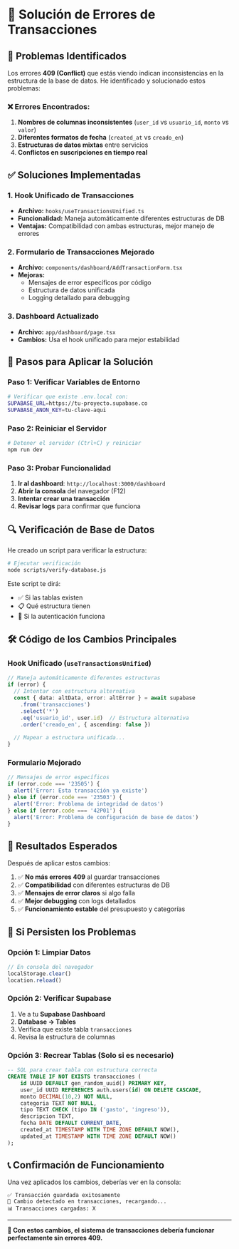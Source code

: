 # 🔧 Solución de Errores de Transacciones

## 🚨 Problemas Identificados

Los errores **409 (Conflict)** que estás viendo indican inconsistencias en la estructura de la base de datos. He identificado y solucionado estos problemas:

### ❌ **Errores Encontrados:**
1. **Nombres de columnas inconsistentes** (`user_id` vs `usuario_id`, `monto` vs `valor`)
2. **Diferentes formatos de fecha** (`created_at` vs `creado_en`)
3. **Estructuras de datos mixtas** entre servicios
4. **Conflictos en suscripciones en tiempo real**

## ✅ **Soluciones Implementadas**

### 1. **Hook Unificado de Transacciones**
- **Archivo:** `hooks/useTransactionsUnified.ts`
- **Funcionalidad:** Maneja automáticamente diferentes estructuras de DB
- **Ventajas:** Compatibilidad con ambas estructuras, mejor manejo de errores

### 2. **Formulario de Transacciones Mejorado**
- **Archivo:** `components/dashboard/AddTransactionForm.tsx`
- **Mejoras:** 
  - Mensajes de error específicos por código
  - Estructura de datos unificada
  - Logging detallado para debugging

### 3. **Dashboard Actualizado**
- **Archivo:** `app/dashboard/page.tsx`
- **Cambios:** Usa el hook unificado para mejor estabilidad

## 🚀 **Pasos para Aplicar la Solución**

### **Paso 1: Verificar Variables de Entorno**
```bash
# Verificar que existe .env.local con:
SUPABASE_URL=https://tu-proyecto.supabase.co
SUPABASE_ANON_KEY=tu-clave-aqui
```

### **Paso 2: Reiniciar el Servidor**
```bash
# Detener el servidor (Ctrl+C) y reiniciar
npm run dev
```

### **Paso 3: Probar Funcionalidad**
1. **Ir al dashboard**: `http://localhost:3000/dashboard`
2. **Abrir la consola** del navegador (F12)
3. **Intentar crear una transacción**
4. **Revisar logs** para confirmar que funciona

## 🔍 **Verificación de Base de Datos**

He creado un script para verificar la estructura:

```bash
# Ejecutar verificación
node scripts/verify-database.js
```

Este script te dirá:
- ✅ Si las tablas existen
- 📋 Qué estructura tienen
- 🔐 Si la autenticación funciona

## 🛠️ **Código de los Cambios Principales**

### **Hook Unificado** (`useTransactionsUnified`)
```typescript
// Maneja automáticamente diferentes estructuras
if (error) {
  // Intentar con estructura alternativa
  const { data: altData, error: altError } = await supabase
    .from('transacciones')
    .select('*')
    .eq('usuario_id', user.id)  // Estructura alternativa
    .order('creado_en', { ascending: false })
  
  // Mapear a estructura unificada...
}
```

### **Formulario Mejorado**
```typescript
// Mensajes de error específicos
if (error.code === '23505') {
  alert('Error: Esta transacción ya existe')
} else if (error.code === '23503') {
  alert('Error: Problema de integridad de datos')
} else if (error.code === '42P01') {
  alert('Error: Problema de configuración de base de datos')
}
```

## 🎯 **Resultados Esperados**

Después de aplicar estos cambios:

1. ✅ **No más errores 409** al guardar transacciones
2. ✅ **Compatibilidad** con diferentes estructuras de DB
3. ✅ **Mensajes de error claros** si algo falla
4. ✅ **Mejor debugging** con logs detallados
5. ✅ **Funcionamiento estable** del presupuesto y categorías

## 🔄 **Si Persisten los Problemas**

### **Opción 1: Limpiar Datos**
```javascript
// En consola del navegador
localStorage.clear()
location.reload()
```

### **Opción 2: Verificar Supabase**
1. Ve a tu **Supabase Dashboard**
2. **Database → Tables**
3. Verifica que existe tabla `transacciones`
4. Revisa la estructura de columnas

### **Opción 3: Recrear Tablas** (Solo si es necesario)
```sql
-- SQL para crear tabla con estructura correcta
CREATE TABLE IF NOT EXISTS transacciones (
    id UUID DEFAULT gen_random_uuid() PRIMARY KEY,
    user_id UUID REFERENCES auth.users(id) ON DELETE CASCADE,
    monto DECIMAL(10,2) NOT NULL,
    categoria TEXT NOT NULL,
    tipo TEXT CHECK (tipo IN ('gasto', 'ingreso')),
    descripcion TEXT,
    fecha DATE DEFAULT CURRENT_DATE,
    created_at TIMESTAMP WITH TIME ZONE DEFAULT NOW(),
    updated_at TIMESTAMP WITH TIME ZONE DEFAULT NOW()
);
```

## 📞 **Confirmación de Funcionamiento**

Una vez aplicados los cambios, deberías ver en la consola:
```
✅ Transacción guardada exitosamente
🔄 Cambio detectado en transacciones, recargando...
📊 Transacciones cargadas: X
```

---

**🎉 Con estos cambios, el sistema de transacciones debería funcionar perfectamente sin errores 409.** 